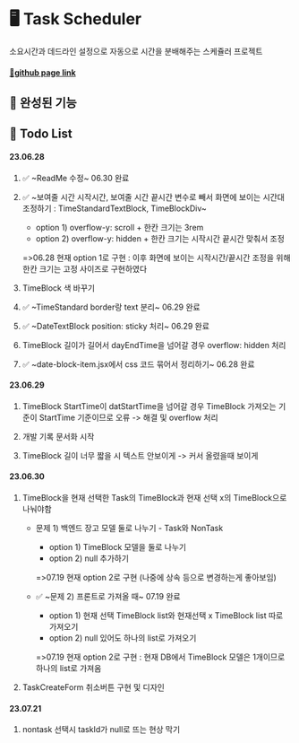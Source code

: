 # 🖥 Task Scheduler

소요시간과 데드라인 설정으로 자동으로 시간을 분배해주는 스케쥴러 프로젝트

#### [🔗github page link](https://eatingrabbit.github.io/23-spring-web-frontend-toyproj/)


## 🎈 완성된 기능

## 📝 Todo List

#### 23.06.28

1. ✅ ~ReadMe 수정~ 06.30 완료

1. ✅ ~보여줄 시간 시작시간, 보여줄 시간 끝시간 변수로 빼서 화면에 보이는 시간대 조정하기
: TimeStandardTextBlock, TimeBlockDiv~
   - option 1) overflow-y: scroll + 한칸 크기는 3rem
   - option 2) overflow-y: hidden + 한칸 크기는 시작시간 끝시간 맞춰서 조정

   =>06.28 현재 option 1로 구현 : 이후 화면에 보이는 시작시간/끝시간 조정을 위해 한칸 크기는 고정 사이즈로 구현하였다

1. TimeBlock 색 바꾸기

1. ✅ ~TimeStandard border랑 text 분리~ 06.29 완료

1. ✅ ~DateTextBlock position: sticky 처리~ 06.29 완료

1. TimeBlock 길이가 길어서 dayEndTime을 넘어갈 경우 overflow: hidden 처리

1. ✅ ~date-block-item.jsx에서 css 코드 묶어서 정리하기~ 06.28 완료

#### 23.06.29

1. TimeBlock StartTime이 datStartTime을 넘어갈 경우 TimeBlock 가져오는 기준이 StartTime 기준이므로 오류 -> 해결 및 overflow 처리

1. 개발 기록 문서화 시작

1. TimeBlock 길이 너무 짧을 시 텍스트 안보이게 -> 커서 올렸을때 보이게

#### 23.06.30

1. TimeBlock을 현재 선택한 Task의 TimeBlock과 현재 선택 x의 TimeBlock으로 나눠야함

    - 문제 1) 백엔드 장고 모델 둘로 나누기 - Task와 NonTask
        - option 1) TimeBlock 모델을 둘로 나누기 
        - option 2) null 추가하기
        
        =>07.19 현재 option 2로 구현 (나중에 상속 등으로 변경하는게 좋아보임)
        
    - ✅ ~문제 2) 프론트로 가져올 때~ 07.19 완료

        - option 1) 현재 선택 TimeBlock list와 현재선택 x TimeBlock list 따로 가져오기
        - option 2) null 있어도 하나의 list로 가져오기
        
        =>07.19 현재 option 2로 구현 : 현재 DB에서 TimeBlock 모델은 1개이므로 하나의 list로 가져옴

2. TaskCreateForm 취소버튼 구현 및 디자인

#### 23.07.21

1. nontask 선택시 taskId가 null로 뜨는 현상 막기